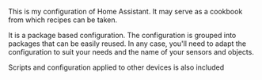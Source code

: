 This is my configuration of Home Assistant. It may serve as a cookbook from which recipes can be taken.

It is a package based configuration. The configuration is grouped into packages that can be easily reused. In any case, you'll need to adapt the configuration to suit your needs and the name of your sensors and objects.

Scripts and configuration applied to other devices is also included
